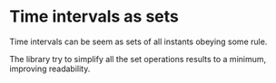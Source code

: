 # Time intervals as sets

Time intervals can be seem as sets of all instants obeying some rule.

The library try to simplify all the set operations results to a minimum, improving readability.
